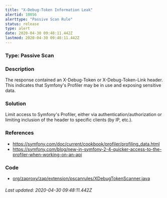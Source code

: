 ```yaml
---
title: "X-Debug-Token Information Leak"
alertid: 10056
alerttype: "Passive Scan Rule"
status: release
type: alert
date: 2020-04-30 09:48:11.442Z
lastmod: 2020-04-30 09:48:11.442Z
---
```

### Type: Passive Scan

### Description
The response contained an X-Debug-Token or X-Debug-Token-Link header. This indicates that Symfony's Profiler may be in use and exposing sensitive data.

### Solution

Limit access to Symfony's Profiler, either via authentication/authorization or limiting inclusion of the header to specific clients (by IP, etc.).

### References

* https://symfony.com/doc/current/cookbook/profiler/profiling_data.html
* https://symfony.com/blog/new-in-symfony-2-4-quicker-access-to-the-profiler-when-working-on-an-api

### Code

 * [org/zaproxy/zap/extension/pscanrules/XDebugTokenScanner.java](https://github.com/zaproxy/zap-extensions/blob/master/addOns/pscanrules/src/main/java/org/zaproxy/zap/extension/pscanrules/XDebugTokenScanner.java)

###### Last updated: 2020-04-30 09:48:11.442Z
